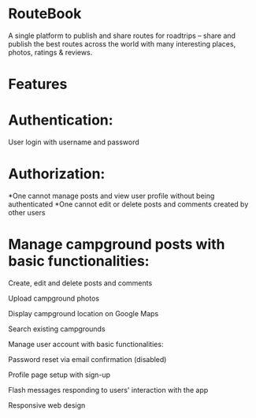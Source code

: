 # RouteBook

A single platform to publish and share routes for roadtrips – share
and publish the best routes across the world with many
interesting places, photos, ratings & reviews.

# Features
# Authentication:

User login with username and password

# Authorization:

*One cannot manage posts and view user profile without being authenticated
*One cannot edit or delete posts and comments created by other users

# Manage campground posts with basic functionalities:

Create, edit and delete posts and comments

Upload campground photos

Display campground location on Google Maps

Search existing campgrounds

Manage user account with basic functionalities:

Password reset via email confirmation (disabled)

Profile page setup with sign-up

Flash messages responding to users' interaction with the app

Responsive web design
